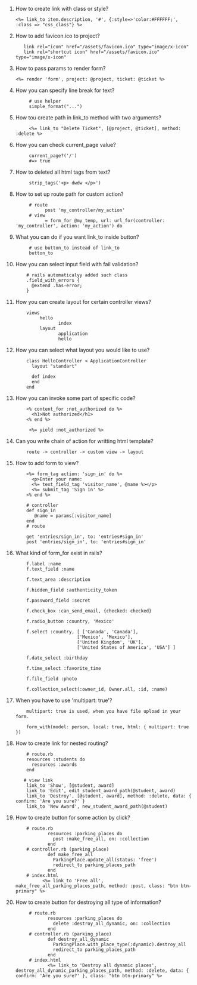 1. How to create link with class or style?
      
       <%= link_to item.description, '#', {:style=>'color:#FFFFFF;', :class => "css_class"} %>
2. How to add favicon.ico to project?
      
          link rel="icon" href="/assets/favicon.ico" type="image/x-icon"
          link rel="shortcut icon" href="/assets/favicon.ico" type="image/x-icon"
3. How to pass params to render form?
      
       <%= render 'form', project: @project, ticket: @ticket %>
4. How you can specify line break for text?
            
            # use helper 
            simple_format("...")
5. How tou create path in link_to method with two arguments?
            
            <%= link_to "Delete Ticket", [@project, @ticket], method: :delete %>
6. How you can check current_page value?
            
            current_page?('/')
            #=> true
7. How to deleted all html tags from text?
      
            strip_tags('<p> dwdw </p>')

8. How to set up route path for custom action?
            
            # route
                  post 'my_controller/my_action'
            # view
                  = form_for @my_temp, url: url_for(controller: 'my_controller', action: 'my_action') do
9. What you can do if you want link_to inside button?
            
            # use button_to instead of link_to
            button_to
10. How you can select input field with fail validation?
      
            # rails automaticalyy added such class
            .field_with_errors {
              @extend .has-error;
            }
11. How you can create layout for certain controller views?
      
            views 
                 hello
                        index
                 layout
                        application
                        hello
12. How you can select what layout you would like to use?
            
            class HelloController < ApplicationController
              layout "standart"

              def index
              end
            end
13. How you can invoke some part of specific code?
            
            <% content_for :not_authorized do %>
              <h1>Not authorized</h1>
            <% end %>
            
             <%= yield :not_authorized %>

14. Can you write chain of action for writting html template?
            
            route -> controller -> custom view -> layout
15. How to add form to view?
            
            <%= form_tag action: 'sign_in' do %>
              <p>Enter your name:
              <%= text_field_tag 'visitor_name', @name %></p>
              <%= submit_tag 'Sign in' %>
            <% end %>
            
            # controller
            def sign_in
               @name = params[:visitor_name]
            end
            # route
            
            get 'entries/sign_in', to: 'entries#sign_in'
            post 'entries/sign_in', to: 'entries#sign_in'

16. What kind of form_for exist in rails?
            
            f.label :name
            f.text_field :name
 
            f.text_area :description
            
            f.hidden_field :authenticity_token
            
            f.password_field :secret
            
            f.check_box :can_send_email, {checked: checked}
            
            f.radio_button :country, 'Mexico' 
            
            f.select :country, [ ['Canada', 'Canada'],
                               ['Mexico', 'Mexico'],
                               ['United Kingdom', 'UK'],
                               ['United States of America', 'USA'] ]
                               
            f.date_select :birthday
            
            f.time_select :favorite_time
            
            f.file_field :photo
            
            f.collection_select(:owner_id, Owner.all, :id, :name)
            
17. When you have to use 'multipart: true'?
            
            multipart: true is used, when you have file upload in your form.
            
            form_with(model: person, local: true, html: { multipart: true })
            
19. How to create link for nested routing?
            
            # route.rb
            resources :students do
              resources :awards
            end
            
           # view link
            link_to 'Show', [@student, award]
            link_to 'Edit', edit_student_award_path(@student, award)
            link_to 'Destroy', [@student, award], method: :delete, data: { confirm: 'Are you sure?' }
            link_to 'New Award', new_student_award_path(@student)
          
20. How to create button for some action by click?
            
            # route.rb
                    resources :parking_places do
                      post :make_free_all, on: :collection
                    end    
            # controller.rb (parking_place)
                    def make_free_all
                      ParkingPlace.update_all(status: 'free')
                      redirect_to parking_places_path
                    end
            # index.html
                  <%= link_to 'Free all',  make_free_all_parking_places_path, method: :post, class: "btn btn-primary" %>
21. How to create button for destroying all type of information?
             
             # route.rb
                    resources :parking_places do
                      delete :destroy_all_dynamic, on: :collection
                    end
             # controller.rb (parking_place)
                    def destroy_all_dynamic
                      ParkingPlace.with_place_type(:dynamic).destroy_all
                      redirect_to parking_places_path
                    end
             # index.html
                    <%= link_to 'Destroy all dynamic places', destroy_all_dynamic_parking_places_path, method: :delete, data: { confirm: 'Are you sure?' }, class: "btn btn-primary" %>
